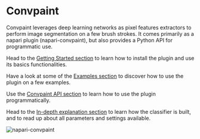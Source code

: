 # Convpaint

Convpaint leverages deep learning networks as pixel features extractors to perform image segmentation on a few brush strokes. It comes primarily as a napari plugin (napari-convpaint), but also provides a Python API for programmatic use.

Head to the [Getting Started section](https://guiwitz.github.io/napari-convpaint/book/Installation.html) to learn how to install the plugin and use its basics functionalities.

Have a look at some of the [Examples section](https://guiwitz.github.io/napari-convpaint/book/Timelapse.html) to discover how to use the plugin on a few examples.

Use the [Convpaint API section](https://guiwitz.github.io/napari-convpaint/book/convpaint_api.html) to learn how to use the plugin programmatically.

Head to the [In-depth explanation section](https://guiwitz.github.io/napari-convpaint/book/Description.html) to learn how the classifier is built, and to read up about all parameters and settings available.

![napari-convpaint](https://github.com/guiwitz/napari-convpaint/raw/main/images/convpaint.gif)
